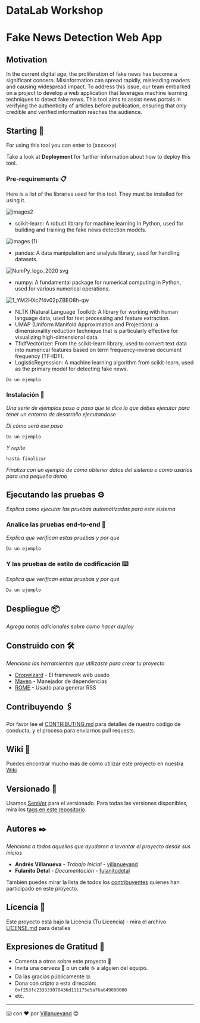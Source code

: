 # DataLab Workshop

# Fake News Detection Web App

## Motivation
In the current digital age, the proliferation of fake news has become a significant concern. Misinformation can spread rapidly, misleading readers and causing widespread impact. To address this issue, our team embarked on a project to develop a web application that leverages machine learning techniques to detect fake news.
This tool aims to assist news portals in verifying the authenticity of articles before publication, ensuring that only credible and verified information reaches the audience.

## Starting 🚀

For using this tool you can enter to (xxxxxxx)

Take a look at **Deployment** for further information about how to deploy this tool.


### Pre-requirements 📋

Here is a list of the libraries used for this tool.
They must be installed for using it.

![images2](https://github.com/user-attachments/assets/ae529ceb-2a67-4c91-bc60-88fcdd4100fe)

* scikit-learn: A robust library for machine learning in Python, used for building and training the fake news detection models.
  
![images (1)](https://github.com/user-attachments/assets/7e3df629-3ca4-4b59-8a97-77fe1cdc4d84)


* pandas: A data manipulation and analysis library, used for handling datasets.

![NumPy_logo_2020 svg](https://github.com/user-attachments/assets/3ae7da62-3eb0-47d0-9ac1-00c5fd739c13)


* numpy: A fundamental package for numerical computing in Python, used for various numerical operations.

![1_YM2HXc7f4v02pZBEO8h-qw](https://github.com/user-attachments/assets/44083902-df35-42ac-88aa-df0b9600dce3)

  
* NLTK (Natural Language Toolkit): A library for working with human language data, used for text processing and feature extraction.
* UMAP (Uniform Manifold Approximation and Projection): a dimensionality reduction technique that is particularly effective for visualizing high-dimensional data.
* TfidfVectorizer: From the scikit-learn library, used to convert text data into numerical features based on term frequency-inverse document frequency (TF-IDF).
* LogisticRegression: A machine learning algorithm from scikit-learn, used as the primary model for detecting fake news.

```
Da un ejemplo
```

### Instalación 🔧

_Una serie de ejemplos paso a paso que te dice lo que debes ejecutar para tener un entorno de desarrollo ejecutandose_

_Dí cómo será ese paso_

```
Da un ejemplo
```

_Y repite_

```
hasta finalizar
```

_Finaliza con un ejemplo de cómo obtener datos del sistema o como usarlos para una pequeña demo_

## Ejecutando las pruebas ⚙️

_Explica como ejecutar las pruebas automatizadas para este sistema_

### Analice las pruebas end-to-end 🔩

_Explica que verifican estas pruebas y por qué_

```
Da un ejemplo
```

### Y las pruebas de estilo de codificación ⌨️

_Explica que verifican estas pruebas y por qué_

```
Da un ejemplo
```

## Despliegue 📦

_Agrega notas adicionales sobre como hacer deploy_

## Construido con 🛠️

_Menciona las herramientas que utilizaste para crear tu proyecto_

* [Dropwizard](http://www.dropwizard.io/1.0.2/docs/) - El framework web usado
* [Maven](https://maven.apache.org/) - Manejador de dependencias
* [ROME](https://rometools.github.io/rome/) - Usado para generar RSS

## Contribuyendo 🖇️

Por favor lee el [CONTRIBUTING.md](https://gist.github.com/villanuevand/xxxxxx) para detalles de nuestro código de conducta, y el proceso para enviarnos pull requests.

## Wiki 📖

Puedes encontrar mucho más de cómo utilizar este proyecto en nuestra [Wiki](https://github.com/tu/proyecto/wiki)

## Versionado 📌

Usamos [SemVer](http://semver.org/) para el versionado. Para todas las versiones disponibles, mira los [tags en este repositorio](https://github.com/tu/proyecto/tags).

## Autores ✒️

_Menciona a todos aquellos que ayudaron a levantar el proyecto desde sus inicios_

* **Andrés Villanueva** - *Trabajo Inicial* - [villanuevand](https://github.com/villanuevand)
* **Fulanito Detal** - *Documentación* - [fulanitodetal](#fulanito-de-tal)

También puedes mirar la lista de todos los [contribuyentes](https://github.com/your/project/contributors) quíenes han participado en este proyecto. 

## Licencia 📄

Este proyecto está bajo la Licencia (Tu Licencia) - mira el archivo [LICENSE.md](LICENSE.md) para detalles

## Expresiones de Gratitud 🎁

* Comenta a otros sobre este proyecto 📢
* Invita una cerveza 🍺 o un café ☕ a alguien del equipo. 
* Da las gracias públicamente 🤓.
* Dona con cripto a esta dirección: `0xf253fc233333078436d111175e5a76a649890000`
* etc.



---
⌨️ con ❤️ por [Villanuevand](https://github.com/Villanuevand) 😊
